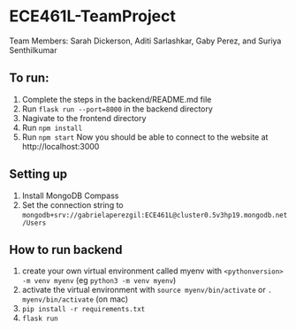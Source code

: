 # ECE461L-TeamProject
Team Members: Sarah Dickerson, Aditi Sarlashkar, Gaby Perez, and Suriya Senthilkumar

## To run:
1. Complete the steps in the backend/README.md file
2. Run `flask run --port=8000` in the backend directory
3. Nagivate to the frontend directory
4. Run `npm install`
5. Run `npm start`
Now you should be able to connect to the website at http://localhost:3000

## Setting up
1. Install MongoDB Compass
2. Set the connection string to `mongodb+srv://gabrielaperezgil:ECE461L@cluster0.5v3hp19.mongodb.net/Users`

## How to run backend
1. create your own virtual environment called myenv with `<pythonversion> -m venv myenv` (eg `python3 -m venv myenv`)
2. activate the virtual environment with `source myenv/bin/activate` or `. myenv/bin/activate` (on mac)
3. `pip install -r requirements.txt`
4. `flask run`